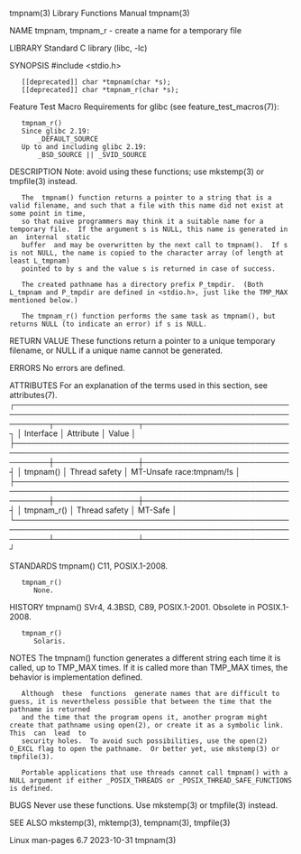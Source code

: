 tmpnam(3)							   Library Functions Manual							     tmpnam(3)

NAME
       tmpnam, tmpnam_r - create a name for a temporary file

LIBRARY
       Standard C library (libc, -lc)

SYNOPSIS
       #include <stdio.h>

       [[deprecated]] char *tmpnam(char *s);
       [[deprecated]] char *tmpnam_r(char *s);

   Feature Test Macro Requirements for glibc (see feature_test_macros(7)):

       tmpnam_r()
	   Since glibc 2.19:
	       _DEFAULT_SOURCE
	   Up to and including glibc 2.19:
	       _BSD_SOURCE || _SVID_SOURCE

DESCRIPTION
       Note: avoid using these functions; use mkstemp(3) or tmpfile(3) instead.

       The  tmpnam() function returns a pointer to a string that is a valid filename, and such that a file with this name did not exist at some point in time,
       so that naive programmers may think it a suitable name for a temporary file.  If the argument s is NULL, this name is generated in an  internal	static
       buffer  and may be overwritten by the next call to tmpnam().  If s is not NULL, the name is copied to the character array (of length at least L_tmpnam)
       pointed to by s and the value s is returned in case of success.

       The created pathname has a directory prefix P_tmpdir.  (Both L_tmpnam and P_tmpdir are defined in <stdio.h>, just like the TMP_MAX mentioned below.)

       The tmpnam_r() function performs the same task as tmpnam(), but returns NULL (to indicate an error) if s is NULL.

RETURN VALUE
       These functions return a pointer to a unique temporary filename, or NULL if a unique name cannot be generated.

ERRORS
       No errors are defined.

ATTRIBUTES
       For an explanation of the terms used in this section, see attributes(7).
       ┌──────────────────────────────────────────────────────────────────────────────────────────────────────────┬───────────────┬──────────────────────────┐
       │ Interface												  │ Attribute	  │ Value		     │
       ├──────────────────────────────────────────────────────────────────────────────────────────────────────────┼───────────────┼──────────────────────────┤
       │ tmpnam()												  │ Thread safety │ MT-Unsafe race:tmpnam/!s │
       ├──────────────────────────────────────────────────────────────────────────────────────────────────────────┼───────────────┼──────────────────────────┤
       │ tmpnam_r()												  │ Thread safety │ MT-Safe		     │
       └──────────────────────────────────────────────────────────────────────────────────────────────────────────┴───────────────┴──────────────────────────┘

STANDARDS
       tmpnam()
	      C11, POSIX.1-2008.

       tmpnam_r()
	      None.

HISTORY
       tmpnam()
	      SVr4, 4.3BSD, C89, POSIX.1-2001.	Obsolete in POSIX.1-2008.

       tmpnam_r()
	      Solaris.

NOTES
       The tmpnam() function generates a different string each time it is called, up to TMP_MAX times.	If it is called more than TMP_MAX times, the  behavior
       is implementation defined.

       Although	 these	functions  generate names that are difficult to guess, it is nevertheless possible that between the time that the pathname is returned
       and the time that the program opens it, another program might create that pathname using open(2), or create it as a symbolic link.  This	 can  lead  to
       security holes.	To avoid such possibilities, use the open(2) O_EXCL flag to open the pathname.	Or better yet, use mkstemp(3) or tmpfile(3).

       Portable applications that use threads cannot call tmpnam() with a NULL argument if either _POSIX_THREADS or _POSIX_THREAD_SAFE_FUNCTIONS is defined.

BUGS
       Never use these functions.  Use mkstemp(3) or tmpfile(3) instead.

SEE ALSO
       mkstemp(3), mktemp(3), tempnam(3), tmpfile(3)

Linux man-pages 6.7							  2023-10-31								     tmpnam(3)
